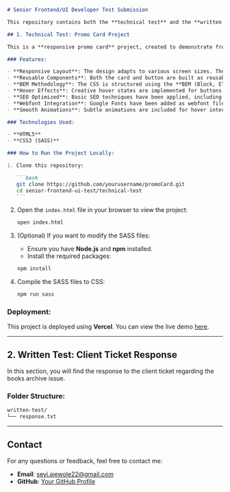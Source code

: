 ````md
# Senior Frontend/UI Developer Test Submission

This repository contains both the **technical test** and the **written response** for the Senior Frontend/UI Developer role.

## 1. Technical Test: Promo Card Project

This is a **responsive promo card** project, created to demonstrate frontend development skills including component reusability, responsive design, and creativity in hover states. The project follows the provided Figma design specifications and includes the following features:

### Features:

- **Responsive Layout**: The design adapts to various screen sizes. The maximum width of the layout is set to `80rem`, ensuring a good user experience across all devices.
- **Reusable Components**: Both the card and button are built as reusable components. Each card is clickable and includes hover states for improved interaction.
- **BEM Methodology**: The CSS is structured using the **BEM (Block, Element, Modifier)** methodology for modular and reusable styles.
- **Hover Effects**: Creative hover states are implemented for buttons and cards to enhance user interaction.
- **SEO Optimized**: Basic SEO techniques have been applied, including appropriate meta tags and clean semantic HTML for better search engine visibility.
- **Webfont Integration**: Google Fonts have been added as webfont files, ensuring consistent typography across browsers.
- **Smooth Animations**: Subtle animations are included for hover interactions to improve the visual experience.

### Technologies Used:

- **HTML5**
- **CSS3 (SASS)**

### How to Run the Project Locally:

1. Clone this repository:

   ```bash
   git clone https://github.com/yourusername/promoCard.git
   cd senior-frontend-ui-test/technical-test
   ```
````

2. Open the `index.html` file in your browser to view the project:

   ```bash
   open index.html
   ```

3. (Optional) If you want to modify the SASS files:

   - Ensure you have **Node.js** and **npm** installed.
   - Install the required packages:

   ```bash
   npm install
   ```

4. Compile the SASS files to CSS:

   ```bash
   npm run sass
   ```

### Deployment:

This project is deployed using **Vercel**. You can view the live demo [here](https://your-deployment-link.com).

---

## 2. Written Test: Client Ticket Response

In this section, you will find the response to the client ticket regarding the books archive issue.

### Folder Structure:

```bash
written-test/
└── response.txt
```

---

## Contact

For any questions or feedback, feel free to contact me:

- **Email**: seyi.ajewole22@gmail.com
- **GitHub**: [Your GitHub Profile](https://github.com/yourusername)

```

```
